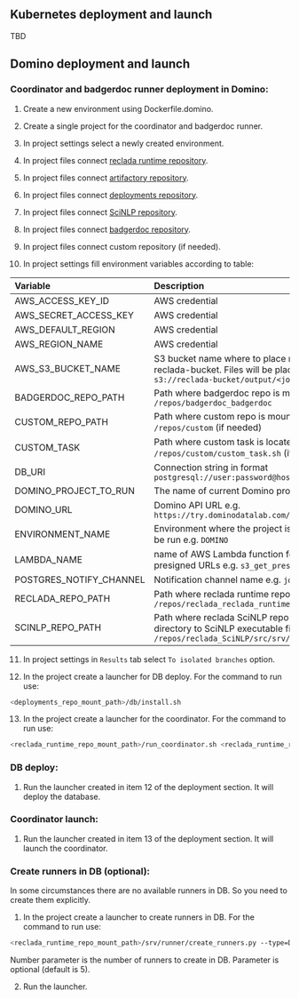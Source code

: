## Kubernetes deployment and launch

TBD

## Domino deployment and launch
### Coordinator and badgerdoc runner deployment in Domino:

1. Create a new environment using Dockerfile.domino.

2. Create a single project for the coordinator and badgerdoc runner.

3. In project settings select a newly created environment.

4. In project files connect [reclada runtime repository](https://github.com/reclada/reclada.runtime).

5. In project files connect [artifactory repository](https://github.com/reclada/artifactory).

6. In project files connect [deployments repository](https://github.com/reclada/deployments).

7. In project files connect [SciNLP repository](https://github.com/reclada/SciNLP).

8. In project files connect [badgerdoc repository](https://github.com/badgerdoc/badgerdoc).

9. In project files connect custom repository (if needed).

10. In project settings fill environment variables according to table:

| Variable | Description |
| :------------- | :------------- |
| AWS_ACCESS_KEY_ID | AWS credential |
| AWS_SECRET_ACCESS_KEY | AWS credential |
| AWS_DEFAULT_REGION | AWS credential |
| AWS_REGION_NAME | AWS credential |
| AWS_S3_BUCKET_NAME | S3 bucket name where to place results e.g. reclada-bucket. Files will be placed to `s3://reclada-bucket/output/<job_id>/` |
| BADGERDOC_REPO_PATH | Path where badgerdoc repo is mounted e.g. `/repos/badgerdoc_badgerdoc` |
| CUSTOM_REPO_PATH | Path where custom repo is mounted e.g. `/repos/custom` (if needed) |
| CUSTOM_TASK | Path where custom task is located e.g. `/repos/custom/custom_task.sh` (if needed) |
| DB_URI | Connection string in format `postgresql://user:password@host:port/database` |
| DOMINO_PROJECT_TO_RUN | The name of current Domino project |
| DOMINO_URL | Domino API URL e.g. `https://try.dominodatalab.com/v1/` |
| ENVIRONMENT_NAME | Environment where the project is supposed to be run e.g. `DOMINO` |
| LAMBDA_NAME | name of AWS Lambda function for generating presigned URLs e.g. `s3_get_presigned_url` |
| POSTGRES_NOTIFY_CHANNEL | Notification channel name e.g. `job_created` |
| RECLADA_REPO_PATH | Path where reclada runtime repo is mounted e.g. `/repos/reclada_reclada_runtime` |
| SCINLP_REPO_PATH | Path where reclada SciNLP repo is mounted plus directory to SciNLP executable file e.g. `/repos/reclada_SciNLP/src/srv/lite` |

11. In project settings in `Results` tab select `To isolated branches` option.

12. In the project create a launcher for DB deploy. For the command to run use:
```bash
<deployments_repo_mount_path>/db/install.sh
```

13. In the project create a launcher for the coordinator. For the command to run use:
```bash
<reclada_runtime_repo_mount_path>/run_coordinator.sh <reclada_runtime_repo_mount_path>
```

### DB deploy:

1. Run the launcher created in item 12 of the deployment section. It will deploy the database.

### Coordinator launch:

1. Run the launcher created in item 13 of the deployment section. It will launch the coordinator.

### Create runners in DB (optional):

In some circumstances there are no available runners in DB. So you need to create them explicitly.

1. In the project create a launcher to create runners in DB. For the command to run use:

```bash
<reclada_runtime_repo_mount_path>/srv/runner/create_runners.py --type=DOMINO --number=5
```
Number parameter is the number of runners to create in DB. Parameter is optional (default is 5).

2. Run the launcher.


